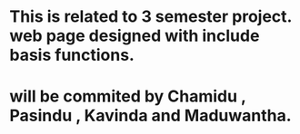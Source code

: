 # This is related to 3 semester project.  web page designed with include basis functions. 

# will be commited by Chamidu , Pasindu , Kavinda and Maduwantha.
